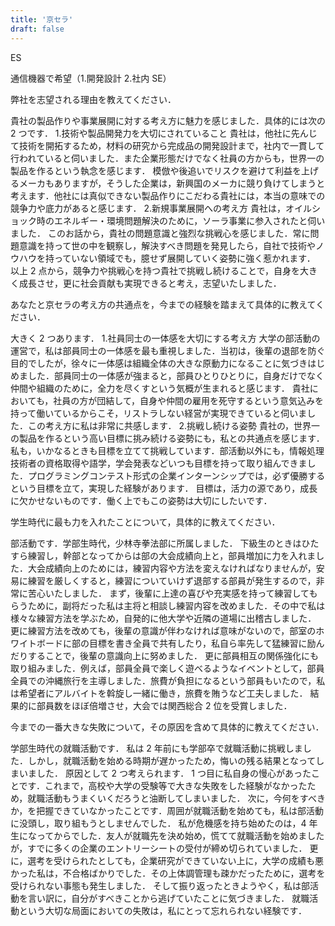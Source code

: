 ```yaml
---
title: '京セラ'
draft: false
---
```


ES

通信機器で希望（1.開発設計 2.社内 SE）

弊社を志望される理由を教えてください．

貴社の製品作りや事業展開に対する考え方に魅力を感じました．具体的には次の 2 つです． 1.技術や製品開発力を大切にされていること
貴社は，他社に先んじて技術を開拓するため，材料の研究から完成品の開発設計まで，社内で一貫して行われていると伺いました．また企業形態だけでなく社員の方からも，世界一の製品を作るという執念を感じます．
模倣や後追いでリスクを避けて利益を上げるメーカもありますが，そうした企業は，新興国のメーカに競り負けてしまうと考えます．他社には真似できない製品作りにこだわる貴社には，本当の意味での競争力や底力があると感じます． 2.新規事業展開への考え方
貴社は，オイルショック時のエネルギー・環境問題解決のために，ソーラ事業に参入されたと伺いました．
このお話から，貴社の問題意識と強烈な挑戦心を感じました．常に問題意識を持って世の中を観察し，解決すべき問題を発見したら，自社で技術やノウハウを持っていない領域でも，臆せず展開していく姿勢に強く惹かれます．
以上 2 点から，競争力や挑戦心を持つ貴社で挑戦し続けることで，自身を大きく成長させ，更に社会貢献も実現できると考え，志望いたしました．

あなたと京セラの考え方の共通点を，今までの経験を踏まえて具体的に教えてください．

大きく 2 つあります． 1.社員同士の一体感を大切にする考え方
大学の部活動の運営で，私は部員同士の一体感を最も重視しました．当初は，後輩の退部を防ぐ目的でしたが，徐々に一体感は組織全体の大きな原動力になることに気づきはじめました．部員同士の一体感が強まると，部員ひとりひとりに，自身だけでなく仲間や組織のために，全力を尽くすという気概が生まれると感じます．
貴社においても，社員の方が団結して，自身や仲間の雇用を死守するという意気込みを持って働いているからこそ，リストラしない経営が実現できていると伺いました．この考え方に私は非常に共感します． 2.挑戦し続ける姿勢
貴社の，世界一の製品を作るという高い目標に挑み続ける姿勢にも，私との共通点を感じます．
私も，いかなるときも目標を立てて挑戦しています．部活動以外にも，情報処理技術者の資格取得や語学，学会発表などいつも目標を持って取り組んできました．プログラミングコンテスト形式の企業インターンシップでは，必ず優勝するという目標を立て，実現した経験があります．
目標は，活力の源であり，成長に欠かせないものです．働く上でもこの姿勢は大切にしたいです．

学生時代に最も力を入れたことについて，具体的に教えてください．

部活動です．学部生時代，少林寺拳法部に所属しました．
下級生のときはひたすら練習し，幹部となってからは部の大会成績向上と，部員増加に力を入れました．大会成績向上のためには，練習内容や方法を変えなければなりませんが，安易に練習を厳しくすると，練習についていけず退部する部員が発生するので，非常に苦心いたしました．
まず，後輩に上達の喜びや充実感を持って練習してもらうために，副将だった私は主将と相談し練習内容を改めました．その中で私は様々な練習方法を学ぶため，自発的に他大学や近隣の道場に出稽古しました．
更に練習方法を改めても，後輩の意識が伴わなければ意味がないので，部室のホワイトボードに部の目標を書き全員で共有したり，私自ら率先して猛練習に励んだりすることで，後輩の意識向上に努めました．
更に部員相互の関係強化にも取り組みました．例えば，部員全員で楽しく遊べるようなイベントとして，部員全員での沖縄旅行を主導しました．旅費が負担になるという部員もいたので，私は希望者にアルバイトを斡旋し一緒に働き，旅費を賄うなど工夫しました．
結果的に部員数をほぼ倍増させ，大会では関西総合 2 位を受賞しました．

今までの一番大きな失敗について，その原因を含めて具体的に教えてください．

学部生時代の就職活動です．
私は 2 年前にも学部卒で就職活動に挑戦しました．しかし，就職活動を始める時期が遅かったため，悔いの残る結果となってしまいました．
原因として 2 つ考えられます．
1 つ目に私自身の慢心があったことです．これまで，高校や大学の受験等で大きな失敗をした経験がなかったため，就職活動もうまくいくだろうと油断してしまいました．
次に，今何をすべきか，を把握できていなかったことです．周囲が就職活動を始めても，私は部活動に没頭し，取り組もうとしませんでした．
私が危機感を持ち始めたのは，4 年生になってからでした．友人が就職先を決め始め，慌てて就職活動を始めましたが，すでに多くの企業のエントリーシートの受付が締め切られていました．
更に，選考を受けられたとしても，企業研究ができていない上に，大学の成績も悪かった私は，不合格ばかりでした．その上体調管理も疎かだったために，選考を受けられない事態も発生しました．
そして振り返ったときようやく，私は部活動を言い訳に，自分がすべきことから逃げていたことに気づきました．
就職活動という大切な局面においての失敗は，私にとって忘れられない経験です．

